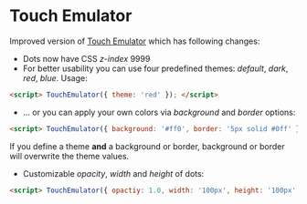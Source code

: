 Touch Emulator
========

Improved version of [Touch Emulator](http://hammerjs.github.io/touch-emulator/) which has following
changes:

- Dots now have CSS *z-index* 9999
- For better usability you can use four predefined themes: *default*, *dark*, *red*, *blue*. Usage:
````html
<script> TouchEmulator({ theme: 'red' }); </script>
````
- ... or you can apply your own colors via *background* and *border* options:
````html
<script> TouchEmulator({ background: '#ff0', border: '5px solid #0ff' }); </script>
````
If you define a theme **and** a background or border, background or border will overwrite the theme values.
- Customizable *opacity*, *width* and *height* of dots:
````html
<script> TouchEmulator({ opactiy: 1.0, width: '100px', height: '100px' }); </script>
````
